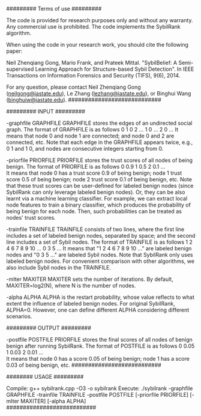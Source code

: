 
######### Terms of use #########

The code is provided for research purposes only and without any warranty. Any commercial use is prohibited.
The code implements the SybilRank algorithm.

When using the code in your research work, you should cite the following paper:

Neil Zhenqiang Gong, Mario Frank, and Prateek Mittal. "SybilBelief: A Semi-supervised Learning Approach for Structure-based Sybil Detection". In IEEE Transactions on Information Forensics and Security (TIFS), 9(6), 2014. 

For any question, please contact Neil Zhenqiang Gong (neilgong@iastate.edu), Le Zhang (lezhang@iastate.edu), or Binghui Wang (binghuiw@iastate.edu).
############################

######### INPUT #########

-graphfile GRAPHFILE
GRAPHFILE stores the edges of an undirected social graph. The format of GRAPHFILE is as follows
0 1
0 2
... 
1 0
...
2 0
...
It means that node 0 and node 1 are connected; and node 0 and 2 are connected, etc.
Note that each edge in the GRAPHFILE appears twice, e.g., 0 1 and 1 0, and nodes are consecutive integers starting from 0. 


-priorfile PRIORFILE
PRIORFILE stores the trust scores of all nodes of being benign. The format of PRIORFILE is as follows
0 0.9
1 0.5
2 0.1
...  
It means that node 0 has a trust score 0.9 of being benign; node 1 trust score 0.5 of being benign; node 2 trust score 0.1 of being benign, etc.
Note that these trust scores can be user-defined for labeled benign nodes (since SybilRank can only leverage labeled benign nodes). Or, they can be also learnt via a machine learning classifier. For example, we can extract local node features to train a binary classifier, which produces the probability of being benign for each node. Then, such probabilities can be treated as nodes' trust scores.


-trainfile TRAINFILE 
TRAINFILE consists of two lines, where the first line includes a set of labeled benign nodes, separated by space; and the second line includes a set of Sybil nodes. The format of TRAINFILE is as follows
1 2 4 6 7 8 9 10 ...
0 3 5 ...
It means that "1 2 4 6 7 8 9 10 ..." are labeled benign nodes and "0 3 5 ..." are labeled Sybil nodes.
Note that SybilRank only uses labeled benign nodes. For convenient comparison with other algorithms, we also include Sybil nodes in the TRAINFILE. 


-mIter MAXITER 
MAXITER sets the number of iterations. By default, MAXITER=log2(N), where N is the number of nodes.


-alpha ALPHA 
ALPHA is the restart probability, whose value reflects to what extent the influence of labeled benign nodes. 
For original SybilRank, ALPHA=0. However, one can define different ALPHA considering different scenarios.

######### OUTPUT #########

-postfile POSTFILE
PRIORFILE stores the final scores of all nodes of benign benign after running SybilRank. The format of POSTFILE is as follows
0 0.05
1 0.03
2 0.01
...  
It means that node 0 has a score 0.05 of being benign; node 1 has a score 0.03 of being benign, etc.
###########################

######## USAGE #########

Compile: g++ sybilrank.cpp -O3 -o sybilrank
Execute: ./sybilrank -graphfile GRAPHFILE -trainfile TRAINFILE -postfile POSTFILE 
		[-priorfile PRIORFILE] [-mIter MAXITER] [-alpha ALPHA]  
###########################

